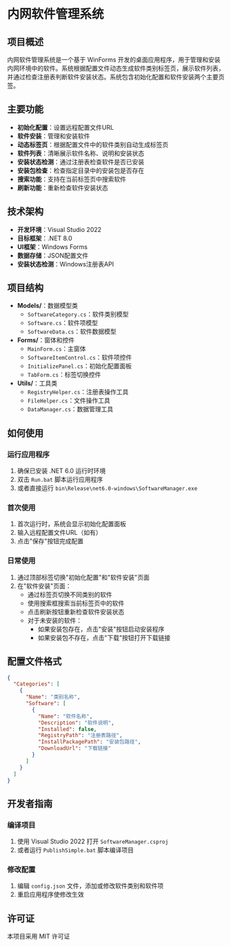 # 内网软件管理系统

## 项目概述

内网软件管理系统是一个基于 WinForms 开发的桌面应用程序，用于管理和安装内网环境中的软件。系统根据配置文件动态生成软件类别标签页，展示软件列表，并通过检查注册表判断软件安装状态。系统包含初始化配置和软件安装两个主要页签。

## 主要功能

- **初始化配置**：设置远程配置文件URL
- **软件安装**：管理和安装软件
- **动态标签页**：根据配置文件中的软件类别自动生成标签页
- **软件列表**：清晰展示软件名称、说明和安装状态
- **安装状态检测**：通过注册表检查软件是否已安装
- **安装包检查**：检查指定目录中的安装包是否存在
- **搜索功能**：支持在当前标签页中搜索软件
- **刷新功能**：重新检查软件安装状态

## 技术架构

- **开发环境**：Visual Studio 2022
- **目标框架**：.NET 8.0
- **UI框架**：Windows Forms
- **数据存储**：JSON配置文件
- **安装状态检测**：Windows注册表API

## 项目结构

- **Models/**：数据模型类
  - `SoftwareCategory.cs`：软件类别模型
  - `Software.cs`：软件项模型
  - `SoftwareData.cs`：软件数据模型
- **Forms/**：窗体和控件
  - `MainForm.cs`：主窗体
  - `SoftwareItemControl.cs`：软件项控件
  - `InitializePanel.cs`：初始化配置面板
  - `TabForm.cs`：标签切换控件
- **Utils/**：工具类
  - `RegistryHelper.cs`：注册表操作工具
  - `FileHelper.cs`：文件操作工具
  - `DataManager.cs`：数据管理工具

## 如何使用

### 运行应用程序

1. 确保已安装 .NET 6.0 运行时环境
2. 双击 `Run.bat` 脚本运行应用程序
3. 或者直接运行 `bin\Release\net6.0-windows\SoftwareManager.exe`

### 首次使用

1. 首次运行时，系统会显示初始化配置面板
2. 输入远程配置文件URL（如有）
3. 点击"保存"按钮完成配置

### 日常使用

1. 通过顶部标签切换"初始化配置"和"软件安装"页面
2. 在"软件安装"页面：
   - 通过标签页切换不同类别的软件
   - 使用搜索框搜索当前标签页中的软件
   - 点击刷新按钮重新检查软件安装状态
   - 对于未安装的软件：
     - 如果安装包存在，点击"安装"按钮启动安装程序
     - 如果安装包不存在，点击"下载"按钮打开下载链接

## 配置文件格式

```json
{
  "Categories": [
    {
      "Name": "类别名称",
      "Software": [
        {
          "Name": "软件名称",
          "Description": "软件说明",
          "Installed": false,
          "RegistryPath": "注册表路径",
          "InstallPackagePath": "安装包路径",
          "DownloadUrl": "下载链接"
        }
      ]
    }
  ]
}
```

## 开发者指南

### 编译项目

1. 使用 Visual Studio 2022 打开 `SoftwareManager.csproj`
2. 或者运行 `PublishSimple.bat` 脚本编译项目

### 修改配置

1. 编辑 `config.json` 文件，添加或修改软件类别和软件项
2. 重启应用程序使修改生效

## 许可证

本项目采用 MIT 许可证